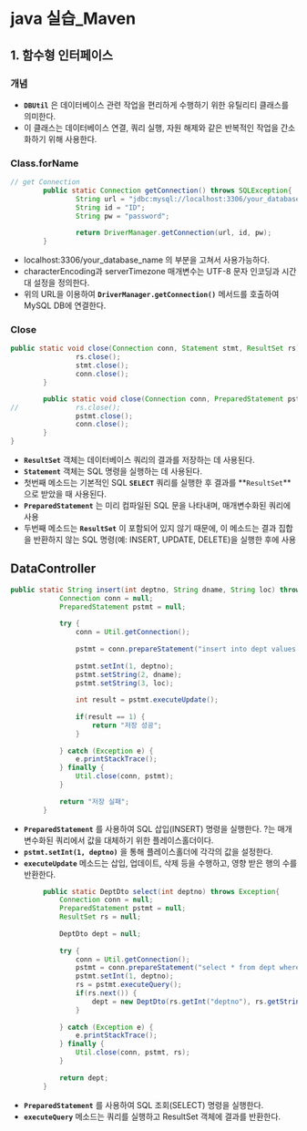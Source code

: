 # java 실습_Maven

## 1. 함수형 인터페이스
### 개념 
- **`DBUtil`** 은 데이터베이스 관련 작업을 편리하게 수행하기 위한 유틸리티 클래스를 의미한다.
- 이 클래스는 데이터베이스 연결, 쿼리 실행, 자원 해제와 같은 반복적인 작업을 간소화하기 위해 사용한다.

### Class.forName
```java
// get Connection
        public static Connection getConnection() throws SQLException{
                String url = "jdbc:mysql://localhost:3306/your_database_name?characterEncoding=UTF-8&serverTimezone=UTC";
                String id = "ID";
                String pw = "password";
                
                return DriverManager.getConnection(url, id, pw);
        }
```
- localhost:3306/your_database_name 의 부분을 고쳐서 사용가능하다.
- characterEncoding과 serverTimezone 매개변수는 UTF-8 문자 인코딩과 시간대 설정을 정의한다.
- 위의 URL을 이용하여 **`DriverManager.getConnection()`** 메서드를 호출하여 MySQL DB에 연결한다.

### Close 
```java
public static void close(Connection conn, Statement stmt, ResultSet rs) throws SQLException{
                rs.close();
                stmt.close();
                conn.close();
        }

        public static void close(Connection conn, PreparedStatement pstmt)  throws SQLException{
//              rs.close();
                pstmt.close();
                conn.close();
        }
}
```
- **`ResultSet`** 객체는 데이터베이스 쿼리의 결과를 저장하는 데 사용된다.
- **`Statement`** 객체는 SQL 명령을 실행하는 데 사용된다.
- 첫번째 메소드는 기본적인 SQL **`SELECT`** 쿼리를 실행한 후 결과를 **`ResultSet`**으로 받았을 때 사용된다.
- **`PreparedStatement`** 는 미리 컴파일된 SQL 문을 나타내며, 매개변수화된 쿼리에 사용
- 두번째 메소드는 **`ResultSet`** 이 포함되어 있지 않기 때문에, 이 메소드는 결과 집합을 반환하지 않는 SQL 명령(예: INSERT, UPDATE, DELETE)을 실행한 후에 사용

## DataController
```java
public static String insert(int deptno, String dname, String loc) throws Exception{
			Connection conn = null;
			PreparedStatement pstmt = null;
			
			try {
				conn = Util.getConnection();
				
				pstmt = conn.prepareStatement("insert into dept values (?, ?, ?)");
				
				pstmt.setInt(1, deptno);
				pstmt.setString(2, dname);
				pstmt.setString(3, loc);
				
				int result = pstmt.executeUpdate();
				
				if(result == 1) {
					return "저장 성공";
				}	
				
			} catch (Exception e) {
				e.printStackTrace();
			} finally { 
				Util.close(conn, pstmt);
			}
			
			return "저장 실패";
		}
```
- **`PreparedStatement`** 를 사용하여 SQL 삽입(INSERT) 명령을 실행한다. ?는 매개변수화된 쿼리에서 값을 대체하기 위한 플레이스홀더이다.
- **`pstmt.setInt(1, deptno)`** 을 통해 플레이스홀더에 각각의 값을 설정한다.
- **`executeUpdate`** 메소드는 삽입, 업데이트, 삭제 등을 수행하고, 영향 받은 행의 수를 반환한다.

```java		
		public static DeptDto select(int deptno) throws Exception{
			Connection conn = null;
			PreparedStatement pstmt = null;
			ResultSet rs = null;
			
			DeptDto dept = null;	
			
			try {
				conn = Util.getConnection();
				pstmt = conn.prepareStatement("select * from dept where deptno=?");
				pstmt.setInt(1, deptno);
				rs = pstmt.executeQuery();
				if(rs.next()) {
					dept = new DeptDto(rs.getInt("deptno"), rs.getString("dname"), rs.getString("loc") ); 
				}	
				
			} catch (Exception e) {
				e.printStackTrace();
			} finally { 
				Util.close(conn, pstmt, rs);
			}
			
			return dept;
		}
```
- **`PreparedStatement`** 를 사용하여 SQL 조회(SELECT) 명령을 실행한다.
- **`executeQuery`** 메소드는 쿼리를 실행하고 ResultSet 객체에 결과를 반환한다.